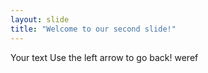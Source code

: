 ```yaml
---
layout: slide
title: "Welcome to our second slide!"
---
```

Your text
Use the left arrow to go back!
weref
